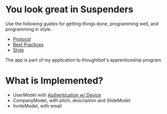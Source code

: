 You look great in Suspenders
============================

Use the following guides for getting things done, programming well, and
programming in style.

* [Protocol](http://github.com/thoughtbot/guides/blob/master/protocol)
* [Best Practices](http://github.com/thoughtbot/guides/blob/master/best-practices)
* [Style](http://github.com/thoughtbot/guides/blob/master/style)

The app is part of my application to thoughtbot's apprenticeship program.

What is Implemented?
====================

* UserModel with [Authentication w/ Device](http://www.railscasts.com/episodes/209-devise-revised)
* CompanyModel, with pitch, description and SlideModel 
* InviteModel, with email

